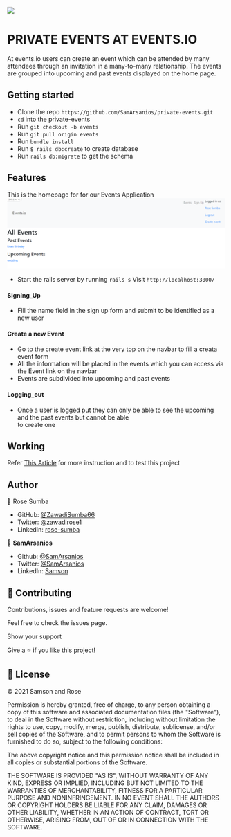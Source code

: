 ![](https://img.shields.io/badge/Microverse-blueviolet)
# PRIVATE EVENTS AT EVENTS.IO
  At events.io users can create an event which can be attended by many attendees through an invitation in a many-to-many relationship. The events are grouped into upcoming and past events displayed on the home page. 
  
## Getting started

- Clone the repo `https://github.com/SamArsanios/private-events.git`
- `cd` into the private-events
- Run `git checkout -b events`
- Run `git pull origin events`
- Run `bundle install`
- Run `$ rails db:create` to create database
- Run `rails db:migrate` to get the schema


## Features
This is the homepage for for our Events Application
![screenshot](./app/assets/images/screenshot.PNG)

- Start the rails server by running
```rails s```
Visit `http://localhost:3000/`

#### Signing_Up
- Fill the name field in the sign up form and submit to be identified as a new user

#### Create a new Event
- Go to the create event link at the very top on the navbar to fill a creata event form
- All the information will be placed in the events which you can access via the Event link on the navbar
- Events are subdivided into upcoming and past events

#### Logging_out
- Once a user is logged put they can only be able to see the upcoming and the past events but cannot be able  
  to create one

## Working

Refer [This Article](https://www.theodinproject.com/courses/ruby-on-rails/lessons/associations) for more instruction and to test this project

## Author

👤 Rose Sumba

- GitHub: [@ZawadiSumba66](https://github.com/ZawadiSumba66)
- Twitter: [@zawadirose1](https://twitter.com/zawadirose1)
- LinkedIn: [rose-sumba](https://www.linkedin.com/in/rose-sumba-9b36401b5/)


👤 **SamArsanios**

- Github: [@SamArsanios](https://github.com/SamArsanios)
- Twitter: [@SamArsanios](https://twitter.com/SamArsanios)
- LinkedIn: [Samson](https://www.linkedin.com/in/samson-kibrom/)

## 🤝 Contributing

Contributions, issues and feature requests are welcome!

Feel free to check the issues page.

Show your support

Give a ⭐️ if you like this project!

## 📝 License

&copy; 2021 Samson and Rose

Permission is hereby granted, free of charge, to any person obtaining a copy
of this software and associated documentation files (the "Software"), to deal
in the Software without restriction, including without limitation the rights
to use, copy, modify, merge, publish, distribute, sublicense, and/or sell
copies of the Software, and to permit persons to whom the Software is
furnished to do so, subject to the following conditions:

The above copyright notice and this permission notice shall be included in all
copies or substantial portions of the Software.

THE SOFTWARE IS PROVIDED "AS IS", WITHOUT WARRANTY OF ANY KIND, EXPRESS OR
IMPLIED, INCLUDING BUT NOT LIMITED TO THE WARRANTIES OF MERCHANTABILITY,
FITNESS FOR A PARTICULAR PURPOSE AND NONINFRINGEMENT. IN NO EVENT SHALL THE
AUTHORS OR COPYRIGHT HOLDERS BE LIABLE FOR ANY CLAIM, DAMAGES OR OTHER
LIABILITY, WHETHER IN AN ACTION OF CONTRACT, TORT OR OTHERWISE, ARISING FROM,
OUT OF OR IN CONNECTION WITH THE SOFTWARE.
